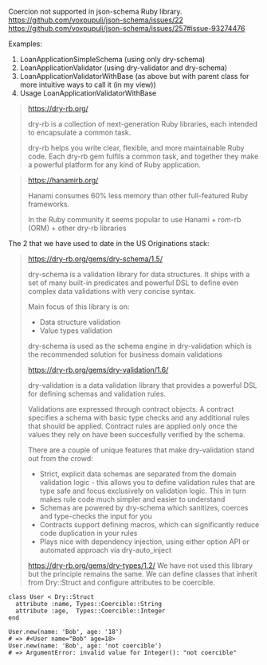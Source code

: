 Coercion not supported in json-schema Ruby library.
https://github.com/voxpupuli/json-schema/issues/22
https://github.com/voxpupuli/json-schema/issues/257#issue-93274476

Examples:
1. LoanApplicationSimpleSchema (using only dry-schema)
2. LoanApplicationValidator (using dry-validator and dry-schema)
3. LoanApplicationValidatorWithBase (as above but with parent class for more intuitive ways to call it (in my view))
4. Usage LoanApplicationValidatorWithBase


> https://dry-rb.org/
> 
> dry-rb is a collection of next-generation Ruby libraries, each
> intended to encapsulate a common task.
> 
> dry-rb helps you write clear, flexible, and more maintainable Ruby
> code. Each dry-rb gem fulfils a common task, and together they make a
> powerful platform for any kind of Ruby application.


> https://hanamirb.org/
> 
> Hanami consumes 60% less memory than other full-featured Ruby
> frameworks.
> 
> In the Ruby community it seems popular to use Hanami + rom-rb (ORM) +
> other dry-rb libraries


The 2 that we have used to date in the US Originations stack:

> https://dry-rb.org/gems/dry-schema/1.5/
> 
> dry-schema is a validation library for data structures. It ships with
> a set of many built-in predicates and powerful DSL to define even
> complex data validations with very concise syntax.
> 
> Main focus of this library is on:
> 
> - Data structure validation
> - Value types validation
> 
> dry-schema is used as the schema engine in dry-validation which is the
> recommended solution for business domain validations
> 
> 
> https://dry-rb.org/gems/dry-validation/1.6/
> 
> dry-validation is a data validation library that provides a powerful
> DSL for defining schemas and validation rules.
> 
> Validations are expressed through contract objects. A contract
> specifies a schema with basic type checks and any additional rules
> that should be applied. Contract rules are applied only once the
> values they rely on have been succesfully verified by the schema.
> 
> 
> There are a couple of unique features that make dry-validation stand
> out from the crowd:
> 
> - Strict, explicit data schemas are separated from the domain validation logic - this allows you to define validation rules that are
> type safe and focus exclusively on validation logic. This in turn
> makes rule code much simpler and easier to understand
> - Schemas are powered by dry-schema which sanitizes, coerces and type-checks the input for you
> - Contracts support defining macros, which can significantly reduce code duplication in your rules
> - Plays nice with dependency injection, using either option API or automated approach via dry-auto_inject
> 
> 
> https://dry-rb.org/gems/dry-types/1.2/ We have not used this library
> but the principle remains the same. We can define classes that inherit
> from Dry::Struct and configure attributes to be coercible.

```
class User < Dry::Struct
  attribute :name, Types::Coercible::String
  attribute :age,  Types::Coercible::Integer
end

User.new(name: 'Bob', age: '18')
# => #<User name="Bob" age=18>
User.new(name: 'Bob', age: 'not coercible')
# => ArgumentError: invalid value for Integer(): "not coercible"
```
